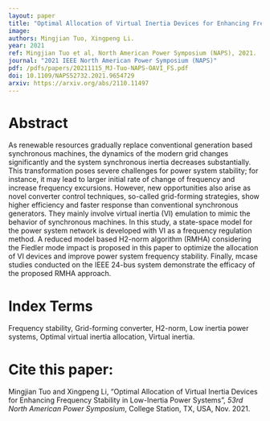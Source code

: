 ```yaml
---
layout: paper
title: "Optimal Allocation of Virtual Inertia Devices for Enhancing Frequency Stability in Low-Inertia Power Systems"
image: 
authors: Mingjian Tuo, Xingpeng Li.
year: 2021
ref: Mingjian Tuo et al, North American Power Symposium (NAPS), 2021. 
journal: "2021 IEEE North American Power Symposium (NAPS)"
pdf: /pdfs/papers/20211115_MJ-Tuo-NAPS-OAVI_FS.pdf
doi: 10.1109/NAPS52732.2021.9654729
arxiv: https://arxiv.org/abs/2110.11497
---
```


# Abstract
As renewable resources gradually replace conventional generation based synchronous machines, the dynamics of the modern grid changes significantly and the system synchronous inertia decreases substantially. This transformation poses severe challenges for power system stability; for instance, it may lead to larger initial rate of change of frequency and increase frequency excursions. However, new opportunities also arise as novel converter control techniques, so-called grid-forming strategies, show higher efficiency and faster response than conventional synchronous generators. They mainly involve virtual inertia (VI) emulation to mimic the behavior of synchronous machines. In this study, a state-space model for the power system network is developed with VI as a frequency regulation method. A reduced model based H2-norm algorithm (RMHA) considering the Fiedler mode impact is proposed in this paper to optimize the allocation of VI devices and improve power system frequency stability. Finally, mcase studies conducted on the IEEE 24-bus system demonstrate the efficacy of the proposed RMHA approach.

# Index Terms
Frequency stability, Grid-forming converter, H2-norm, Low inertia power systems, Optimal virtual inertia allocation, Virtual inertia.

# Cite this paper:
Mingjian Tuo and Xingpeng Li, “Optimal Allocation of Virtual Inertia Devices for Enhancing Frequency Stability in Low-Inertia Power Systems”, *53rd North American Power Symposium*, College Station, TX, USA, Nov. 2021.